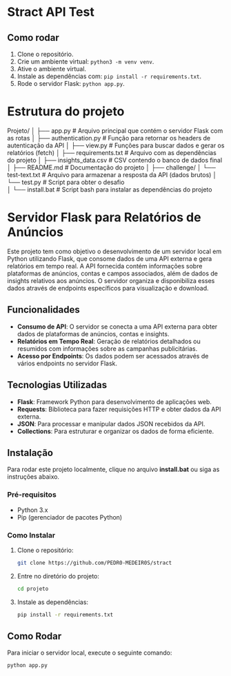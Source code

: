 # Stract API Test

## Como rodar

1. Clone o repositório.
2. Crie um ambiente virtual: `python3 -m venv venv`.
3. Ative o ambiente virtual.
4. Instale as dependências com: `pip install -r requirements.txt`.
5. Rode o servidor Flask: `python app.py`.

# Estrutura do projeto

Projeto/
│
├── app.py                       # Arquivo principal que contém o servidor Flask com as rotas
│
├── authentication.py            # Função para retornar os headers de autenticação da API
│
├── view.py                      # Funções para buscar dados e gerar os relatórios (fetch)
│
├── requirements.txt             # Arquivo com as dependências do projeto
│
├── insights_data.csv            # CSV contendo o banco de dados final
│
├── README.md                    # Documentação do projeto
│
├── challenge/
│   └── test-text.txt            # Arquivo para armazenar a resposta da API (dados brutos)
│   └── test.py                  # Script para obter o desafio   
│
└── install.bat                   # Script bash para instalar as dependências do projeto

# Servidor Flask para Relatórios de Anúncios

Este projeto tem como objetivo o desenvolvimento de um servidor local em Python utilizando Flask, que consome dados de uma API externa
e gera relatórios em tempo real. A API fornecida contém informações sobre plataformas de anúncios, contas e campos associados, além de 
dados de insights relativos aos anúncios. O servidor organiza e disponibiliza esses dados através de endpoints específicos para visualização
e download.

## Funcionalidades

- **Consumo de API**: O servidor se conecta a uma API externa para obter dados de plataformas de anúncios, contas e insights.
- **Relatórios em Tempo Real**: Geração de relatórios detalhados ou resumidos com informações sobre as campanhas publicitárias.
- **Acesso por Endpoints**: Os dados podem ser acessados através de vários endpoints no servidor Flask.

## Tecnologias Utilizadas

- **Flask**: Framework Python para desenvolvimento de aplicações web.
- **Requests**: Biblioteca para fazer requisições HTTP e obter dados da API externa.
- **JSON**: Para processar e manipular dados JSON recebidos da API.
- **Collections**: Para estruturar e organizar os dados de forma eficiente.

## Instalação

Para rodar este projeto localmente, clique no arquivo **install.bat** ou siga as instruções abaixo.

### Pré-requisitos

- Python 3.x
- Pip (gerenciador de pacotes Python)

### Como Instalar

1. Clone o repositório:

    ```bash
    git clone https://github.com/PEDR0-MEDEIR0S/stract
    ```

2. Entre no diretório do projeto:

    ```bash
    cd projeto
    ```

3. Instale as dependências:

    ```bash
    pip install -r requirements.txt
    ```

## Como Rodar

Para iniciar o servidor local, execute o seguinte comando:

```bash
python app.py


